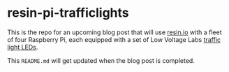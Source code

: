 # resin-pi-trafficlights

This is the repo for an upcoming blog post that will use [resin.io](https://resin.io) with a fleet of four Raspberry Pi, each equipped with a set of Low Voltage Labs [traffic light LEDs](http://lowvoltagelabs.com/products/pi-traffic/).

This `README.md` will get updated when the blog post is completed.
